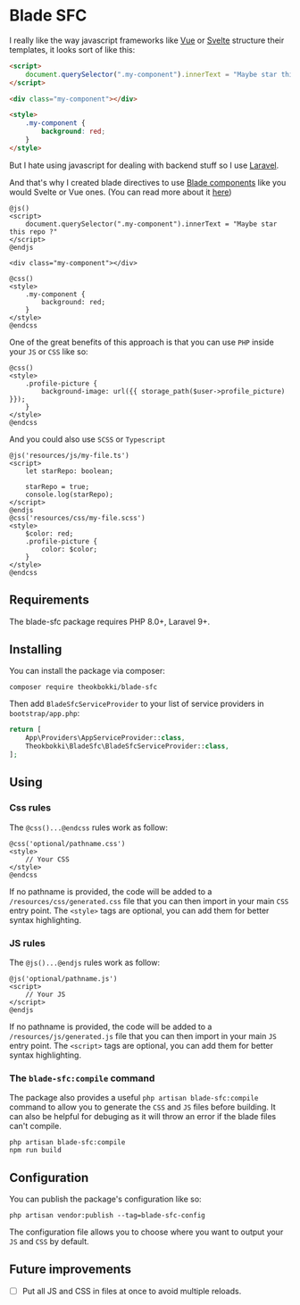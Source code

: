# Blade SFC

I really like the way javascript frameworks like [Vue](https://vuejs.org/) or [Svelte](https://svelte.dev/) structure their templates, it looks sort of like this:

```html
<script>
    document.querySelector(".my-component").innerText = "Maybe star this repo ?"  
</script>

<div class="my-component"></div>

<style>
    .my-component {
        background: red;
    }
</style>
```

But I hate using javascript for dealing with backend stuff so I use [Laravel](https://laravel.com/).

And that's why I created blade directives to use [Blade components](https://laravel.com/docs/11.x/blade#main-content) like you would Svelte or Vue ones. (You can read more about it [here](https://theoo.dev/en/articles/blade-sfc))

```blade
@js()
<script>
    document.querySelector(".my-component").innerText = "Maybe star this repo ?"  
</script>
@endjs

<div class="my-component"></div>

@css()
<style>
    .my-component {
        background: red;
    }
</style>
@endcss
```

One of the great benefits of this approach is that you can use `PHP` inside your `JS` or `CSS` like so:

```blade
@css()
<style>
    .profile-picture {
        background-image: url({{ storage_path($user->profile_picture) }});
    }
</style>
@endcss
```

And you could also use `SCSS` or `Typescript`

```blade
@js('resources/js/my-file.ts')
<script>
    let starRepo: boolean;
    
    starRepo = true;
    console.log(starRepo);
</script>
@endjs
@css('resources/css/my-file.scss')
<style>
    $color: red;
    .profile-picture {
        color: $color;
    }
</style>
@endcss
```

## Requirements

The blade-sfc package requires PHP 8.0+, Laravel 9+.

## Installing 

You can install the package via composer:

```shell
composer require theokbokki/blade-sfc
```

Then add `BladeSfcServiceProvider` to your list of service providers in `bootstrap/app.php`:

```php
return [
    App\Providers\AppServiceProvider::class,
    Theokbokki\BladeSfc\BladeSfcServiceProvider::class,
];
```

## Using

### Css rules

The `@css()...@endcss` rules work as follow:

```blade
@css('optional/pathname.css')
<style>
    // Your CSS
</style>
@endcss
```

If no pathname is provided, the code will be added to a `/resources/css/generated.css` file that you can then import in your main `CSS` entry point.
The `<style>` tags are optional, you can add them for better syntax highlighting.


### JS rules

The `@js()...@endjs` rules work as follow:

```blade
@js('optional/pathname.js')
<script>
    // Your JS
</script>
@endjs
```

If no pathname is provided, the code will be added to a `/resources/js/generated.js` file that you can then import in your main `JS` entry point.
The `<script>` tags are optional, you can add them for better syntax highlighting.

### The `blade-sfc:compile` command

The package also provides a useful `php artisan blade-sfc:compile` command to allow you to generate the `CSS` and `JS` files before building.
It can also be helpful for debuging as it will throw an error if the blade files can't compile.

```shell
php artisan blade-sfc:compile
npm run build
```

## Configuration

You can publish the package's configuration like so:

```shell
php artisan vendor:publish --tag=blade-sfc-config
```

The configuration file allows you to choose where you want to output your `JS` and `CSS` by default.

## Future improvements

- [ ] Put all JS and CSS in files at once to avoid multiple reloads.
